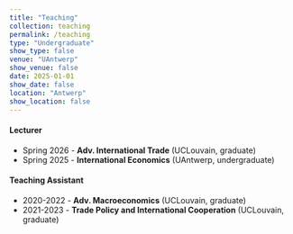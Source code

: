 ```yaml
---
title: "Teaching"
collection: teaching
permalink: /teaching
type: "Undergraduate"
show_type: false
venue: "UAntwerp"
show_venue: false
date: 2025-01-01
show_date: false
location: "Antwerp"
show_location: false
---
```


#### Lecturer
- Spring 2026 - **Adv. International Trade** (UCLouvain, graduate)
- Spring 2025 - **International Economics** (UAntwerp, undergraduate)   

#### Teaching Assistant
- 2020-2022 - **Adv. Macroeconomics** (UCLouvain, graduate)
- 2021-2023 - **Trade Policy and International Cooperation** (UCLouvain, graduate)
